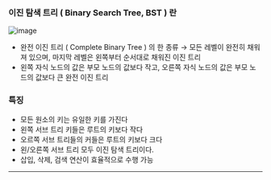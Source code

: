 ### 이진 탐색 트리 ( Binary Search Tree, BST ) 란

![image](https://github.com/pastjung/DataStructure/assets/87860163/7c607215-eb88-40f8-9fcd-ebe631e825a5)


- 완전 이진 트리 ( Complete Binary Tree ) 의 한 종류
→ 모든 레벨이 완전히 채워져 있으며, 마지막 레벨은 왼쪽부터 순서대로 채워진 이진 트리
- 왼쪽 자식 노드의 값은 부모 노드의 값보다 작고, 오른쪽 자식 노드의 값은 부모 노드의 값보다 큰 완전 이진 트리

### 특징

- 모든 원소의 키는 유일한 키를 가진다
- 왼쪽 서브 트리 키들은 루트의 키보다 작다
- 오르쪽 서브 트리들의 커들은 루트의 키보다 크다
- 왼/오른쪽 서브 트리 모두 이진 탐색 트리이다.
- 삽입, 삭제, 검색 연산이 효율적으로 수행 가능

---
